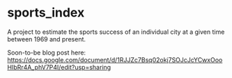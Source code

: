 # sports_index
A project to estimate the sports success of an individual city at a given time between 1969 and present.

Soon-to-be blog post here: https://docs.google.com/document/d/1RJJZc7Bsq02okj7SOJcJcYCwxOooHIbRr4A_phV7P4I/edit?usp=sharing
